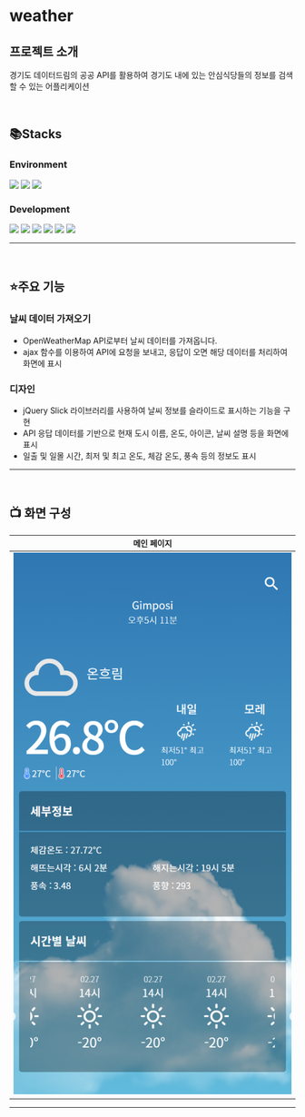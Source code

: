 # weather


## 프로젝트 소개

경기도 데이터드림의 공공 API를 활용하여 경기도 내에 있는 안심식당들의 정보를 검색할 수 있는 어플리케이션

<br>

## 📚Stacks 

### Environment
<div align="left">
  <img src="https://img.shields.io/badge/Eclipse IDE-2C2255?style=for-the-badge&logo=EclipseIDE&logoColor=white" />
  <img src="https://img.shields.io/badge/Git-F05032?style=for-the-badge&logo=Git&logoColor=white" />
  <img src="https://img.shields.io/badge/GitHub-181717?style=for-the-badge&logo=GitHub&logoColor=white" />
</div>             


### Development
<div align="left">
  <img src="https://img.shields.io/badge/HTML5-E34F26?style=for-the-badge&logo=HTML5&logoColor=white"/>
  <img src="https://img.shields.io/badge/CSS3-1572B6?style=for-the-badge&logo=CSS3&logoColor=white"/>
  <img src="https://img.shields.io/badge/Bootstrap-7952B3?style=for-the-badge&logo=Bootstrap&logoColor=white" />
  <img src="https://img.shields.io/badge/JavaScript-F7DF1E?style=for-the-badge&logo=JavaScript&logoColor=white"/>
  <img src="https://img.shields.io/badge/JSON-000000?style=for-the-badge&logo=JSON&logoColor=white"/>
  <img src="https://img.shields.io/badge/jQuery-0769AD?style=for-the-badge&logo=jQuery&logoColor=white"/>
</div> 


---
<br>

## ⭐주요 기능 

###  날씨 데이터 가져오기
 - OpenWeatherMap API로부터 날씨 데이터를 가져옵니다.
 - ajax 함수를 이용하여 API에 요청을 보내고, 응답이 오면 해당 데이터를 처리하여 화면에 표시

### 디자인
 - jQuery Slick 라이브러리를 사용하여 날씨 정보를 슬라이드로 표시하는 기능을 구현
 - API 응답 데이터를 기반으로 현재 도시 이름, 온도, 아이콘, 날씨 설명 등을 화면에 표시
 - 일출 및 일몰 시간, 최저 및 최고 온도, 체감 온도, 풍속 등의 정보도 표시
---
<br>

## 📺 화면 구성


| 메인 페이지 |
| :----: |
| <img width="500" src="https://github.com/leehaebin/weather/blob/main/images/indexview.png"/> |

---
<br>
